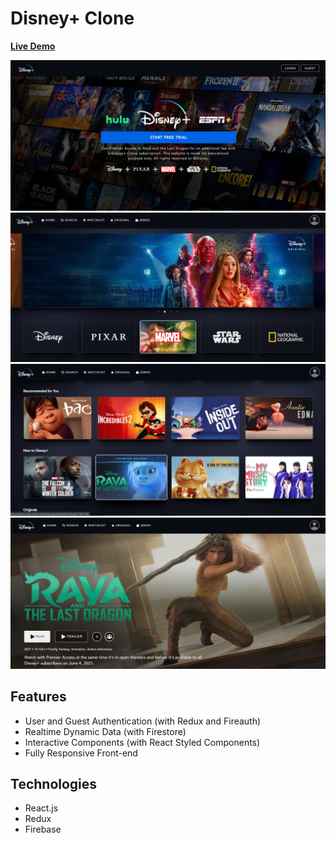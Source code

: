 # Disney+ Clone

[**Live Demo**](https://disney-plus-clone-23ce8.web.app/)

![](./img/1.jpg)
![](./img/2.png)
![](./img/3.png)
![](./img/4.png)

## Features

- User and Guest Authentication (with Redux and Fireauth)
- Realtime Dynamic Data (with Firestore)
- Interactive Components (with React Styled Components)
- Fully Responsive Front-end

## Technologies

- React.js
- Redux
- Firebase
